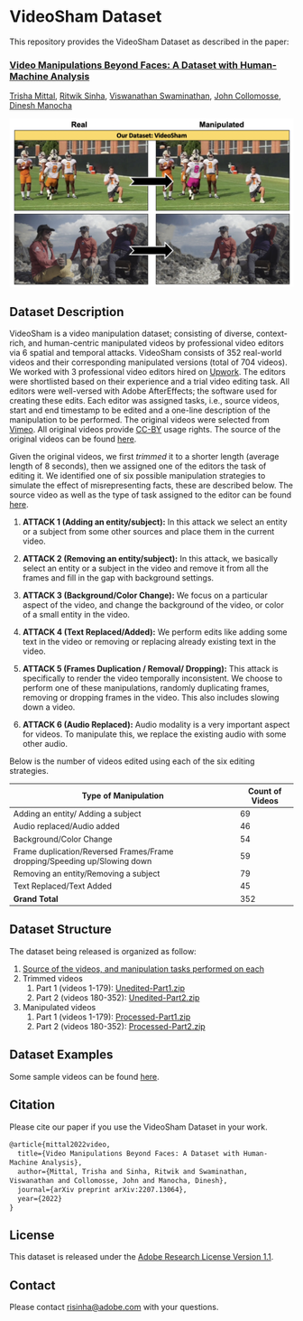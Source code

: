 # VideoSham Dataset

This repository provides the VideoSham Dataset as described in the paper:
### [Video Manipulations Beyond Faces: A Dataset with Human-Machine Analysis](https://arxiv.org/abs/2207.13064">here)
[Trisha Mittal](https://www.cs.umd.edu/~trisha/),
[Ritwik Sinha](https://research.adobe.com/person/ritwik-sinha/),
[Viswanathan Swaminathan](https://research.adobe.com/person/vishy-swaminathan/),
[John Collomosse](https://research.adobe.com/person/john-collomosse/),
[Dinesh Manocha](https://www.cs.umd.edu/people/dmanocha)

![VideoSham Main Image](images/hero.png)

## Dataset Description
VideoSham is a video manipulation dataset; consisting of diverse, context-rich, and human-centric manipulated videos by professional video editors via 6 spatial and temporal attacks. VideoSham consists of 352 real-world videos and their corresponding manipulated versions (total of 704 videos). We worked with 3 professional video editors hired on <a href="www.upwork.com">Upwork</a>. The editors were shortlisted based on their experience and a trial video editing task. All editors were well-versed with Adobe AfterEffects; the software used for creating these edits. Each editor was assigned tasks, i.e., source videos, start and end timestamp to be edited and a one-line description of the manipulation to be performed. The original videos were selected from <a href="www.vimeo.com">Vimeo</a>. All original videos provide <a href="https://creativecommons.org/licenses/by/4.0/">CC-BY</a> usage rights. The source of the original videos can be found [here](VideoSourceandEdits.csv). 

Given the original videos, we first *trimmed* it to a shorter length (average length of 8 seconds), then we assigned one of the editors the task of editing it. We identified one of six possible manipulation strategies to simulate the effect of misrepresenting facts, these are described below. The source video as well as the type of task assigned to the editor can be found [here](VideoSourceandEdits.csv).  


1. **ATTACK 1 (Adding an entity/subject):** In this attack we select an entity or a subject from some other sources and place them in the current video.

2. **ATTACK 2 (Removing an entity/subject):** In this attack, we basically select an entity or a subject in the video and remove it from all the frames and fill in the gap with background settings.

3. **ATTACK 3 (Background/Color Change):** We focus on a particular aspect of the video, and change the background of the video, or color of a small entity in the video. 

4. **ATTACK 4 (Text Replaced/Added):** We perform edits like adding some text in the video or removing or replacing already existing text in the video. 

5. **ATTACK 5 (Frames Duplication / Removal/ Dropping):** This attack is specifically to render the video temporally inconsistent. We choose to perform one of these manipulations, randomly duplicating frames, removing or dropping frames in the video. This also includes slowing down a video. 

6. **ATTACK 6 (Audio Replaced):** Audio modality is a very important aspect for videos. To manipulate this, we replace the existing audio with some other audio. 

Below is the number of videos edited using each of the six editing strategies. 

| **Type of Manipulation**                                                    | Count of Videos |
|-----------------------------------------------------------------------------|-----------------|
| Adding an entity/ Adding a subject                                          |              69 |
| Audio replaced/Audio added                                                  |              46 |
| Background/Color Change                                                     |              54 |
| Frame duplication/Reversed Frames/Frame dropping/Speeding up/Slowing down   |              59 |
| Removing an entity/Removing a subject                                       |              79 |
| Text Replaced/Text Added                                                    |              45 |
| **Grand Total**                                                             |             352 |


## Dataset Structure

The dataset being released is organized as follow:

1. [Source of the videos, and manipulation tasks performed on each](VideoSourceandEdits.csv)
2. Trimmed videos
   1. Part 1 (videos 1-179): [Unedited-Part1.zip](https://github.com/adobe-research/VideoSham-dataset/releases/download/v1.0/Unedited-Part1.zip)
   2. Part 2 (videos 180-352): [Unedited-Part2.zip](https://github.com/adobe-research/VideoSham-dataset/releases/download/v1.0/Unedited-Part2.zip)
3. Manipulated videos
   1. Part 1 (videos 1-179): [Processed-Part1.zip](https://github.com/adobe-research/VideoSham-dataset/releases/download/v1.0/Processed-Part1.zip)
   2. Part 2 (videos 180-352): [Processed-Part2.zip](https://github.com/adobe-research/VideoSham-dataset/releases/download/v1.0/Processed-Part2.zip)


## Dataset Examples
Some sample videos can be found [here](images/VideoShamExamples.pptx).

## Citation
Please cite our paper if you use the VideoSham Dataset in your work.
```
@article{mittal2022video,
  title={Video Manipulations Beyond Faces: A Dataset with Human-Machine Analysis},
  author={Mittal, Trisha and Sinha, Ritwik and Swaminathan, Viswanathan and Collomosse, John and Manocha, Dinesh},
  journal={arXiv preprint arXiv:2207.13064},
  year={2022}
}
```

## License

This dataset is released under the [Adobe Research License Version 1.1](AdobeResearchLicensev1.1a.txt). 

## Contact

Please contact risinha@adobe.com with your questions. 
